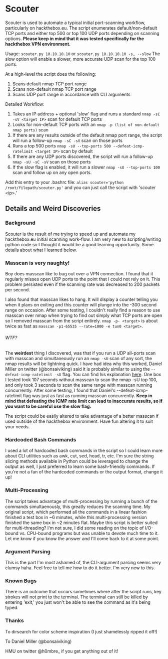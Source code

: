 # Scouter

Scouter is used to automate a typical initial port-scanning workflow, particularly on hackthebox.eu. The script enumerates default/non-default TCP ports and either top 500 or top 100 UDP ports depending on scanning options. **Please keep in mind that it was tested specifically for the hackthebox VPN environment.**

Usage: `scouter.py 10.10.10.10` or `scouter.py 10.10.10.10 -s, --slow`
The slow option will enable a slower, more accurate UDP scan for the top 100 ports. 

At a high-level the script does the following:
1. Scans default nmap TCP port range
2. Scans non-default nmap TCP port range
3. Scans UDP port range in accordance with CLI arguments

Detailed Workflow:
1. Takes an IP address + optional 'slow' flag and runs a standard `nmap -sC -sV <target IP>` scan for default TCP ports
2. Looks for non-default TCP ports with an `nmap -p (list of non-default nmap ports)` scan
4. If there are any results outside of the default nmap port range, the script will run a follow-up `nmap -sC -sV` scan on those ports
5. Runs a top 500 ports `nmap -sU --top-ports 500 --defeat-icmp-ratelimit <target IP>` scan by default
6. If there are any UDP ports discovered, the script will run a follow-up `nmap -sU -sC -sV` scan on those ports
7. If the slow flag is enabled, it will run a slower `nmap -sU --top-ports 100` scan and follow up on any open ports. 

Add this entry to your .bashrc file: `alias scouter='python /root/filepath/scouter.py'` and you can just call the script with 'scouter <i<ip>p>.'


## Details and Weird Discoveries

### Background
Scouter is the result of me trying to speed up and automate my hackthebox.eu initial scanning work-flow. I am very new to scripting/writing python code so I thought it would be a good learning opportunity. Some details about what I learned below. 

### Masscan is very naughty! 
Boy does masscan like to bug out over a VPN connection. I found that it regularly misses open UDP ports to the point that I could not rely on it. This problem persisted even if the scanning rate was decreased to 200 packets per second. 

I also found that masscan likes to hang. It will display a counter telling you when it plans on exiting and this counter will plunge into the -300 second range on occasion. After some testing, I couldn't really find a reason to use masscan over nmap when trying to find out simply what TCP ports are open so I removed masscan from the script entirely. `nmap -p- <target>` is about twice as fast as `masscan -p1-65535 --rate=1000 -e tun0 <target>`.

###### WTF?
The **weirdest** thing I discovered, was that if you run a UDP all-ports scan with masscan and simultaneously run an `nmap -sU` scan of any sort, the nmap results will be lightning quick. I have had idea why this worked, Daniel Miller on twitter (@bonsaiviking) said it is probably similar to using the `--defeat-icmp-ratelimit -sU` flag. You can find his explanation [here](https://twitter.com/bonsaiviking/status/1109492944598376448). One box I tested took 107 seconds without masscan to scan the nmap -sU top 100, and only took 3 seconds to scan the same range with masscan running concurrently. After some testing, I found that Daniel's --defeat-icmp-ratelimit flag was just as fast as running masscan concurrently. **Keep in mind that defeating the ICMP rate limit can lead to inaccurate results, so if you want to be careful use the slow flag.**

The script could be easily altered to take advantage of a better masscan if used outside of the hackthebox environment. Have fun altering it to suit your needs.

### Hardcoded Bash Commands
I used a lot of hardcoded bash commands in the script so I could learn more about CLI utilities such as awk, cut, sed, head, tr, etc. I'm sure the string slicing methods available in Python could be leveraged to change the output as well, I just preferred to learn some bash-friendly commands. If you're not a fan of the hardcoded commands or the output format, change it up!

### Multi-Processing
The script takes advantage of multi-processing by running a bunch of the commands simultaenously, this greatly reduces the scanning time. My original script, which performed all the commands in a linear fashion finished a test box in ~6 minutes, while this multi-processing version finished the same box in ~2 minutes flat. Maybe this script is better suited for multi-threading? I'm not sure, I did some reading on the topic of I/O-bound vs. CPU-bound programs but was unable to devote much time to it. Let me know if you know the answer and I'll come back to it at some point.

### Argument Parsing
This is the part I'm most ashamed of, the CLI-argument parsing seems very clumsy haha. Feel free to tell me how to do it better. I'm very new to this. 

### Known Bugs
There is an outcome that occurs sometimes where after the script runs, key strokes will not print to the terminal. The terminal can still be killed by entering 'exit,' you just won't be able to see the command as it's being typed.

### Thanks 
To dirsearch for color scheme inspiration (I just shamelessly ripped it off!) 

To Daniel Miller (@bonsaiviking)

HMU on twitter @h0mbre_ if you get anything out of it! 




